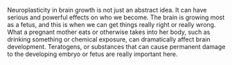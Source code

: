 Neuroplasticity in brain growth is not just an abstract idea. It can have
serious and powerful effects on who we become. The brain is growing most as a
fetus, and this is when we can get things really right or really wrong. What a
pregnant mother eats or otherwise takes into her body, such as drinking
something or chemical exposure, can dramatically affect brain development.
Teratogens, or substances that can cause permanent damage to the developing
embryo or fetus are really important here.

